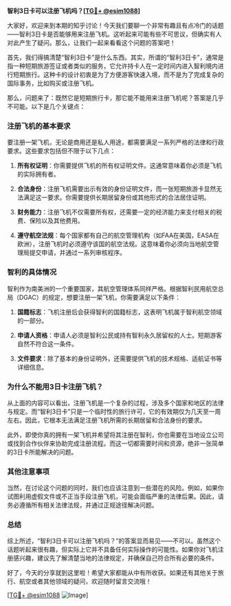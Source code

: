 **智利3日卡可以注册飞机吗？[[TG💪+ @esim1088](https://t.me/s/esim1088)]**

大家好，欢迎来到本期的知乎讨论！今天我们要聊一个非常有趣且有点冷门的话题——智利3日卡是否能够用来注册飞机。这听起来可能有些不可思议，但确实有人对此产生了疑问。那么，让我们一起来看看这个问题的答案吧！

首先，我们得搞清楚“智利3日卡”是什么东西。其实，所谓的“智利3日卡”，通常是指一种短期旅游签证或者类似的服务，它允许持卡人在一定时间内进入智利境内进行短期旅行。这种卡的设计初衷是为了方便游客快速入境，而不是为了完成复杂的国际事务，比如购买或注册飞机。

那么，问题来了：既然它是短期旅行卡，那它能不能用来注册飞机呢？答案是几乎不可能。以下是几个关键点：

### 注册飞机的基本要求

要注册一架飞机，无论是商用还是私人用途，都需要满足一系列严格的法律和行政要求。这些要求包括但不限于以下几点：

1. **所有权证明**：你需要提供飞机的所有权证明文件。这通常意味着你必须是飞机的实际拥有者。
   
2. **合法身份**：注册飞机需要出示有效的身份证明文件，而一张短期旅游卡显然无法满足这一要求。你需要提供长期居留身份或其他形式的合法居住证明。

3. **财务能力**：注册飞机不仅需要所有权，还需要一定的经济能力来支付相关的税费、保险以及其他费用。

4. **遵守航空法规**：每个国家都有自己的航空管理机构（如FAA在美国，EASA在欧洲），注册飞机时必须遵守该国的航空法规。这意味着你必须向当地航空管理局提交申请，并通过一系列审核程序。

### 智利的具体情况

智利作为南美洲的一个重要国家，其航空管理体系同样严格。根据智利民用航空总局（DGAC）的规定，想要注册一架飞机，你需要满足以下条件：

1. **国籍标志**：飞机注册后会获得智利的国籍标志，这表明飞机属于智利航空领域的一部分。

2. **申请人资格**：申请人必须是智利公民或持有智利永久居留权的人士。短期游客自然不符合这一条件。

3. **文件要求**：除了基本的身份证明外，还需要提供飞机的技术规格、适航证书等详细信息。

### 为什么不能用3日卡注册飞机？

从上面的内容可以看出，注册飞机是一个复杂的过程，涉及多个国家和地区的法律与规定。而“智利3日卡”只是一个临时性的旅行许可，它的有效期仅为几天至一周左右。因此，它根本无法满足注册飞机所需的长期居留和合法身份的要求。

此外，即使你真的拥有一架飞机并希望将其注册在智利，你也需要在当地设立公司或找到合作伙伴来协助完成注册流程。而这一切都需要时间和资源，绝非一张简单的3日卡所能解决的问题。

### 其他注意事项

当然，在讨论这个问题的同时，我们也应该注意到一些潜在的风险。例如，如果你试图利用虚假文件或不正当手段注册飞机，可能会面临严重的法律后果。因此，请务必遵循所有相关法律法规，并通过正规途径解决问题。

### 总结

综上所述，“智利3日卡可以注册飞机吗？”的答案显而易见——不可以。虽然这个话题听起来很有趣，但实际上它并不具备任何实际操作的可能性。如果你对飞机注册感兴趣，建议先了解清楚当地的法律规定，并确保自己符合所有必要的条件。

好了，今天的分享就到这里啦！希望大家都能从中有所收获。如果还有其他关于旅行、航空或者其他领域的疑问，欢迎随时留言交流哦！

[[TG💪+ @esim1088](https://t.me/s/esim1088) ![Image](https://i.postimg.cc/4NQfJmqS/Snipaste-2025-05-13-00-14-12.png)]